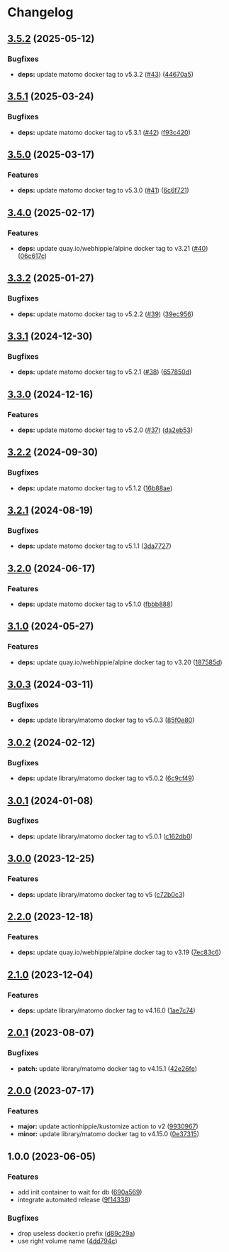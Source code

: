 # Changelog

## [3.5.2](https://github.com/kustomhippie/matomo/compare/v3.5.1...v3.5.2) (2025-05-12)


### Bugfixes

* **deps:** update matomo docker tag to v5.3.2 ([#43](https://github.com/kustomhippie/matomo/issues/43)) ([44670a5](https://github.com/kustomhippie/matomo/commit/44670a568589902829ebb4f64b2bd8bbc4027543))

## [3.5.1](https://github.com/kustomhippie/matomo/compare/v3.5.0...v3.5.1) (2025-03-24)


### Bugfixes

* **deps:** update matomo docker tag to v5.3.1 ([#42](https://github.com/kustomhippie/matomo/issues/42)) ([f93c420](https://github.com/kustomhippie/matomo/commit/f93c420a1177a60fa681f0610b2fee2b83416839))

## [3.5.0](https://github.com/kustomhippie/matomo/compare/v3.4.0...v3.5.0) (2025-03-17)


### Features

* **deps:** update matomo docker tag to v5.3.0 ([#41](https://github.com/kustomhippie/matomo/issues/41)) ([6c6f721](https://github.com/kustomhippie/matomo/commit/6c6f7210613fdaff39e4b75f1d680cb6b27a93c8))

## [3.4.0](https://github.com/kustomhippie/matomo/compare/v3.3.2...v3.4.0) (2025-02-17)


### Features

* **deps:** update quay.io/webhippie/alpine docker tag to v3.21 ([#40](https://github.com/kustomhippie/matomo/issues/40)) ([06c617c](https://github.com/kustomhippie/matomo/commit/06c617ca3134c7f0f1948f7d56e28efacde5e266))

## [3.3.2](https://github.com/kustomhippie/matomo/compare/v3.3.1...v3.3.2) (2025-01-27)


### Bugfixes

* **deps:** update matomo docker tag to v5.2.2 ([#39](https://github.com/kustomhippie/matomo/issues/39)) ([39ec956](https://github.com/kustomhippie/matomo/commit/39ec9565d0fbe3267f8e53a67aec5df45871034f))

## [3.3.1](https://github.com/kustomhippie/matomo/compare/v3.3.0...v3.3.1) (2024-12-30)


### Bugfixes

* **deps:** update matomo docker tag to v5.2.1 ([#38](https://github.com/kustomhippie/matomo/issues/38)) ([657850d](https://github.com/kustomhippie/matomo/commit/657850d2c02cd16e32be595e228d3e7486ec8a98))

## [3.3.0](https://github.com/kustomhippie/matomo/compare/v3.2.2...v3.3.0) (2024-12-16)


### Features

* **deps:** update matomo docker tag to v5.2.0 ([#37](https://github.com/kustomhippie/matomo/issues/37)) ([da2eb53](https://github.com/kustomhippie/matomo/commit/da2eb53908dc593869fa8108708ee71bb81e6196))

## [3.2.2](https://github.com/kustomhippie/matomo/compare/v3.2.1...v3.2.2) (2024-09-30)


### Bugfixes

* **deps:** update matomo docker tag to v5.1.2 ([16b88ae](https://github.com/kustomhippie/matomo/commit/16b88aed83ee93c6a28bf8103f7e87475c546e28))

## [3.2.1](https://github.com/kustomhippie/matomo/compare/v3.2.0...v3.2.1) (2024-08-19)


### Bugfixes

* **deps:** update matomo docker tag to v5.1.1 ([3da7727](https://github.com/kustomhippie/matomo/commit/3da7727d3b66ae436de3c7ac74d450f1cee84285))

## [3.2.0](https://github.com/kustomhippie/matomo/compare/v3.1.0...v3.2.0) (2024-06-17)


### Features

* **deps:** update matomo docker tag to v5.1.0 ([fbbb888](https://github.com/kustomhippie/matomo/commit/fbbb8888d77efd041ab70bc7361c1a2b7129b3d7))

## [3.1.0](https://github.com/kustomhippie/matomo/compare/v3.0.3...v3.1.0) (2024-05-27)


### Features

* **deps:** update quay.io/webhippie/alpine docker tag to v3.20 ([187585d](https://github.com/kustomhippie/matomo/commit/187585ded4d7a6e45f72abdf94bcb64aeba754cd))

## [3.0.3](https://github.com/kustomhippie/matomo/compare/v3.0.2...v3.0.3) (2024-03-11)


### Bugfixes

* **deps:** update library/matomo docker tag to v5.0.3 ([85f0e80](https://github.com/kustomhippie/matomo/commit/85f0e80bcb27895490ebd2dd06d3bed49c7a5469))

## [3.0.2](https://github.com/kustomhippie/matomo/compare/v3.0.1...v3.0.2) (2024-02-12)


### Bugfixes

* **deps:** update library/matomo docker tag to v5.0.2 ([6c9cf49](https://github.com/kustomhippie/matomo/commit/6c9cf49a286fae2440ac758be2503bc815025658))

## [3.0.1](https://github.com/kustomhippie/matomo/compare/v3.0.0...v3.0.1) (2024-01-08)


### Bugfixes

* **deps:** update library/matomo docker tag to v5.0.1 ([c162db0](https://github.com/kustomhippie/matomo/commit/c162db076657faa0c46a090134f8682271dca860))

## [3.0.0](https://github.com/kustomhippie/matomo/compare/v2.2.0...v3.0.0) (2023-12-25)


### Features

* **deps:** update library/matomo docker tag to v5 ([c72b0c3](https://github.com/kustomhippie/matomo/commit/c72b0c3c73a536331d2fda5e4e2088dceca633c3))

## [2.2.0](https://github.com/kustomhippie/matomo/compare/v2.1.0...v2.2.0) (2023-12-18)


### Features

* **deps:** update quay.io/webhippie/alpine docker tag to v3.19 ([7ec83c6](https://github.com/kustomhippie/matomo/commit/7ec83c6015154c34f3faecf6b27c99caef921ffe))

## [2.1.0](https://github.com/kustomhippie/matomo/compare/v2.0.1...v2.1.0) (2023-12-04)


### Features

* **deps:** update library/matomo docker tag to v4.16.0 ([1ae7c74](https://github.com/kustomhippie/matomo/commit/1ae7c741728c6dba69a60db90b06b3265f577972))

## [2.0.1](https://github.com/kustomhippie/matomo/compare/v2.0.0...v2.0.1) (2023-08-07)


### Bugfixes

* **patch:** update library/matomo docker tag to v4.15.1 ([42e26fe](https://github.com/kustomhippie/matomo/commit/42e26fe57e61a9786c6a54aed6d0e6b29420ea94))

## [2.0.0](https://github.com/kustomhippie/matomo/compare/v1.0.0...v2.0.0) (2023-07-17)


### Features

* **major:** update actionhippie/kustomize action to v2 ([9930967](https://github.com/kustomhippie/matomo/commit/9930967bfec2176deda4aa1133107b2d07fa1edc))
* **minor:** update library/matomo docker tag to v4.15.0 ([0e37315](https://github.com/kustomhippie/matomo/commit/0e37315d47de3ea0c52ef0ac111f1f55d2005dbf))

## 1.0.0 (2023-06-05)


### Features

* add init container to wait for db ([690a569](https://github.com/kustomhippie/matomo/commit/690a56959a1208699e0e5df3eb51ad1f87ea8b95))
* integrate automated release ([9f14338](https://github.com/kustomhippie/matomo/commit/9f143388bf8862040ce2dd82add910d94eee78d4))


### Bugfixes

* drop useless docker.io prefix ([d89c29a](https://github.com/kustomhippie/matomo/commit/d89c29ae1b1232d964c9bf2eede142cf23bf0b5f))
* use right volume name ([4dd794c](https://github.com/kustomhippie/matomo/commit/4dd794cd966eb2aacb9dbbf86f5dde880b1d2f0e))
